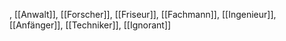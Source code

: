 , [[Anwalt]], [[Forscher]], [[Friseur]], [[Fachmann]], [[Ingenieur]], [[Anfänger]], [[Techniker]], [[Ignorant]]